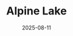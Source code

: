 ---
title: "Alpine Lake"
date: "2025-08-11"
description: "Crystal clear waters surrounded by rugged peaks"
image: /images/raw/DSCF3415.jpg
captionText: "Lake St. Clair"
---